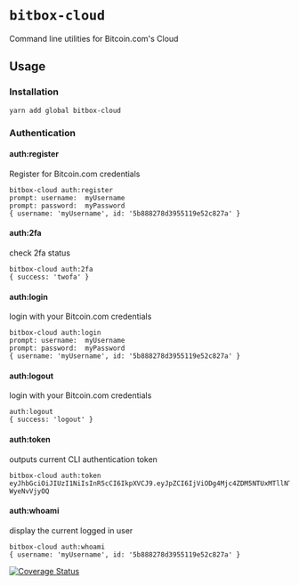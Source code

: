 # `bitbox-cloud`

Command line utilities for Bitcoin.com's Cloud

## Usage

### Installation

`yarn add global bitbox-cloud`

### Authentication

#### auth:register

Register for Bitcoin.com credentials

```
bitbox-cloud auth:register
prompt: username:  myUsername
prompt: password:  myPassword
{ username: 'myUsername', id: '5b888278d3955119e52c827a' }
```

#### auth:2fa

check 2fa status

```
bitbox-cloud auth:2fa
{ success: 'twofa' }
```

#### auth:login

login with your Bitcoin.com credentials

```
bitbox-cloud auth:login
prompt: username:  myUsername
prompt: password:  myPassword
{ username: 'myUsername', id: '5b888278d3955119e52c827a' }
```

#### auth:logout

login with your Bitcoin.com credentials

```
auth:logout
{ success: 'logout' }
```

#### auth:token

outputs current CLI authentication token

```
bitbox-cloud auth:token
eyJhbGciOiJIUzI1NiIsInR5cCI6IkpXVCJ9.eyJpZCI6IjViODg4Mjc4ZDM5NTUxMTllNTJjODI3YSIsImlhdCI6MTUzNTY3MzA4OH0.P7pDEqQNFNzIs6PfyuoQEFO3r4Lkh9DS-WyeNvVjyOQ
```

#### auth:whoami

display the current logged in user

```
bitbox-cloud auth:whoami
{ username: 'myUsername', id: '5b888278d3955119e52c827a' }
```

[![Coverage Status](https://coveralls.io/repos/github/Bitcoin-com/bitbox-cloud/badge.svg?branch=master)](https://coveralls.io/github/Bitcoin-com/bitbox-cloud?branch=master)

